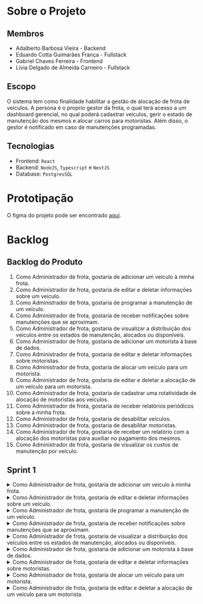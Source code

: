 # Sobre o Projeto

## Membros
- Adalberto Barbosa Vieira - Backend
- Eduardo Cotta Guimarães França - Fullstack
- Gabriel Chaves Ferreira - Frontend
- Lívia Delgado de Almeida Carneiro - Fullstack

## Escopo

O sistema tem como finalidade habilitar a gestão de alocação de frota de veículos.
A persona é o proprio gestor da frota, o qual terá acesso a um dashboard gerencial, no qual poderá cadastrar veículos, gerir o estado de manutenção dos mesmos e alocar carros para motoristas.
Além disso, o gestor é notificado em caso de manutenções programadas.

## Tecnologias
- Frontend: `React`
- Backend: `NodeJS`, `Typescript` e `NestJS`
- Database: `PostgresSQL`

# Prototipação

O figma do projeto pode ser encontrado [aqui](https://www.figma.com/file/wqJ3OV2hayIyu3NYOiKenk/palantir?type=design&node-id=0-1&mode=design&t=oSIUZozwVaHgTDtX-0).

# Backlog 

## Backlog do Produto
1. Como Administrador de frota, gostaria de adicionar um veículo à minha frota.
2. Como Administrador de frota, gostaria de editar e deletar informações sobre um veículo.
3. Como Administrador de frota, gostaria de programar a manutenção de um veículo.
4. Como Administrador de frota, gostaria de receber notificações sobre manutenções que se aproximam.
5. Como Administrador de frota, gostaria de visualizar a distribuição dos veículos entre os estados de manutenção, alocados ou disponíveis.
6. Como Administrador de frota, gostaria de adicionar um motorista à base de dados.
7. Como Administrador de frota, gostaria de editar e deletar informações sobre motoristas.
8. Como Administrador de frota, gostaria de alocar um veículo para um motorista.
9. Como Administrador de frota, gostaria de editar e deletar a alocação de um veículo para um motorista.
10. Como Administrador de frota, gostaria de cadastrar uma rotatividade de alocação de motoristas aos veículos.
11. Como Administrador de frota, gostaria de receber relatórios periódicos sobre a minha frota.
12. Como Administrador de frota, gostaria de desabilitar veículos.
13. Como Administrador de frota, gostaria de desabilitar motoristas.
14. Como Administrador de frota, gostaria de receber um relatório com a alocação dos motoristas para auxiliar no pagamento dos mesmos.
15. Como Administrador de frota, gostaria de visualizar os custos de manutenção por veículo.

## Sprint 1

<details>
  <summary>Como Administrador de frota, gostaria de adicionar um veículo à minha frota.</summary>

  Tarefas:

  * Criar aplicação base em React
  * Instalar o banco de dados e criar as primeiras tabelas
  * Criar aplicação base Node
  * Criar docker compose para subir todas as aplicações
  * Implementar API para adicionar um veículo
  * Implementar tela de cadastro de veículo

</details>

<details>
  <summary>Como Administrador de frota, gostaria de editar e deletar informações sobre um veículo.</summary>

  Tarefas:

  * Implementar tela de listagem de veículos
  * Implementar API de listagem de veículos
  * Implementar API para obter informações de um veículo específico
  * Implementar API para editar um veículo
  * Implementar API para deletar um veículo
  * Implementar modal de confirmação de deleção de veículo
</details>

<details>
  <summary>Como Administrador de frota, gostaria de programar a manutenção de um veículo.</summary>
  
  Tarefas:

  * Implementar visualização da data de manutenção na tela de listagem de veículo
  * Adicionar botão de manutenção na tela de listagem de veículo
  * Implementar tela para cadastrar/editar manutenção do veículo
  * Implementar API para cadastrar/editar manutenção do veículo
</details>

<details>
  <summary>Como Administrador de frota, gostaria de receber notificações sobre manutenções que se aproximam.</summary>
    
  Tarefas:

  * Implementar tela para edição de informações do administrador (para cadastrar email)
  * Implementar API para salvar informações do gestor da frota
  * Implementar notificação para o gestor via email no dia anterior à data agendada para manutenção
</details>

<details>
  <summary>Como Administrador de frota, gostaria de visualizar a distribuição dos veículos entre os estados de manutenção, alocados ou disponíveis.</summary>
      
  Tarefas:

  * Implementar dashboard de controle da frota
  * Implementar API para o dashboard do controle de frota
</details>

<details>
  <summary>Como Administrador de frota, gostaria de adicionar um motorista à base de dados.</summary>
        
  Tarefas:

  * Implementar API para adicionar um motorista
  * Implementar tela de cadastro de motorista
</details>

<details>
  <summary>Como Administrador de frota, gostaria de editar e deletar informações sobre motoristas.</summary>
          
  Tarefas:

  * Implementar tela de listagem de motoristas
  * Implementar API de listagem de motoristas
  * Implementar API para obter motorista de um veículo específico
  * Implementar API para editar um motorista
  * Implementar API para deletar um motorista
  * Implementar modal de confirmação de deleção de motorista
</details>

<details>
  <summary>Como Administrador de frota, gostaria de alocar um veículo para um motorista.</summary>
        
  Tarefas:

  * Implementar visualização de motorista na tela de listagem de veículo
  * Adicionar tela de alocação de motorista ao veículo
  * Adicionar botão de alocação de motorista na tela de cadastro/edição de veículo
  * Adicionar API para cadastrar alocação e mudar status do motorista
</details>

<details>
  <summary>Como Administrador de frota, gostaria de editar e deletar a alocação de um veículo para um motorista.</summary>
          
  Tarefas:

  * Implementar opção de limpar a alocação na tela de alocação
  * Implementar API para deletar alocação
</details>
